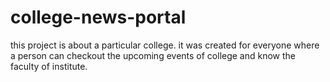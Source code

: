 # college-news-portal
this project is about a particular college.
it was created for everyone where a person can checkout the upcoming events of college and know the faculty of institute.
